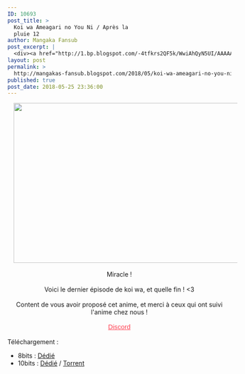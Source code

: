 ```yaml
---
ID: 10693
post_title: >
  Koi wa Ameagari no You Ni / Après la
  pluie 12
author: Mangaka Fansub
post_excerpt: |
  <div><a href="http://1.bp.blogspot.com/-4tfkrs2QF5k/WwiAhQyN5UI/AAAAAAAABPQ/avDofC4JXdUgiTPh8stP2xQxz5PQe3bOgCK4BGAYYCw/s1600/%255BDameDesuYo%255D%2BKoi%2Bwa%2BAmeagari%2Bno%2BYou%2Bni%2B-%2B12%2B%25281920x1080%2BAAC%2B10bit%2529%2B%255B33933AB3%255D_001_29015.png" imageanchor="1"><img border="0" height="360" src="https://1.bp.blogspot.com/-4tfkrs2QF5k/WwiAhQyN5UI/AAAAAAAABPQ/avDofC4JXdUgiTPh8stP2xQxz5PQe3bOgCK4BGAYYCw/s640/%255BDameDesuYo%255D%2BKoi%2Bwa%2BAmeagari%2Bno%2BYou%2Bni%2B-%2B12%2B%25281920x1080%2BAAC%2B10bit%2529%2B%255B33933AB3%255D_001_29015.png" width="640"></a></div><div><br></div><div>Miracle !</div><div><br></div><div>Voici le dernier &eacute;pisode de koi wa, et quelle fin ! &lt;3</div><div><br></div><div>Content de vous avoir propos&eacute; cet anime, et merci &agrave; ceux qui ont suivi l'anime chez nous !</div><div><br></div><div><a href="https://discord.gg/xzxCd89" target="_blank">Discord</a></div><div><br></div><div>T&eacute;l&eacute;chargement :</div><ul><li>8bits : <a href="https://ddl.family-desuyo.moe/Anime/Koi%20wa%20%28Apr%C3%A8s%20la%20Pluie%29/%5BMangakas-Family%5D%20Koi%20wa%20Ameagari%20no%20Y%C3%B4%20ni%20%28Apr%C3%A8s%20la%20Pluie%29%20-%2012%20VOSTFR%20%5BTV%201080p%20AAC%5D%20%5BE2EC78AE%5D.mp4" target="_blank">D&eacute;di&eacute;</a>&nbsp;</li><li>10bits : <a href="https://ddl.family-desuyo.moe/Anime/Koi%20wa%20%28Apr%C3%A8s%20la%20Pluie%29/%5BMangakas-Family%5D%20Koi%20wa%20Ameagari%20no%20Y%C3%B4%20ni%20%28Apr%C3%A8s%20la%20Pluie%29%20-%2012%20VOSTFR%20%5BTV%201080p%2010bits%20E-AC3%5D%20%5B1E6E9F2C%5D.mkv" target="_blank">D&eacute;di&eacute;</a> / <a href="https://nyaa.si/view/1040887" target="_blank">Torrent</a></li></ul>
layout: post
permalink: >
  http://mangakas-fansub.blogspot.com/2018/05/koi-wa-ameagari-no-you-ni-apres-la_25.html
published: true
post_date: 2018-05-25 23:36:00
---
```

<div class="separator" style="clear: both; text-align: center;"><a href="http://1.bp.blogspot.com/-4tfkrs2QF5k/WwiAhQyN5UI/AAAAAAAABPQ/avDofC4JXdUgiTPh8stP2xQxz5PQe3bOgCK4BGAYYCw/s1600/%255BDameDesuYo%255D%2BKoi%2Bwa%2BAmeagari%2Bno%2BYou%2Bni%2B-%2B12%2B%25281920x1080%2BAAC%2B10bit%2529%2B%255B33933AB3%255D_001_29015.png" imageanchor="1" style="margin-left: 1em; margin-right: 1em;"><img border="0" height="360" src="https://1.bp.blogspot.com/-4tfkrs2QF5k/WwiAhQyN5UI/AAAAAAAABPQ/avDofC4JXdUgiTPh8stP2xQxz5PQe3bOgCK4BGAYYCw/s640/%255BDameDesuYo%255D%2BKoi%2Bwa%2BAmeagari%2Bno%2BYou%2Bni%2B-%2B12%2B%25281920x1080%2BAAC%2B10bit%2529%2B%255B33933AB3%255D_001_29015.png" width="640" /></a></div><div class="separator" style="clear: both; text-align: center;"><br /></div><div class="separator" style="clear: both; text-align: center;">Miracle !</div><div class="separator" style="clear: both; text-align: center;"><br /></div><div class="separator" style="clear: both; text-align: center;">Voici le dernier épisode de koi wa, et quelle fin ! &lt;3</div><div class="separator" style="clear: both; text-align: center;"><br /></div><div class="separator" style="clear: both; text-align: center;">Content de vous avoir proposé cet anime, et merci à ceux qui ont suivi l'anime chez nous !</div><div class="separator" style="clear: both; text-align: center;"><br /></div><div class="separator" style="clear: both; text-align: center;"><a href="https://discord.gg/xzxCd89" style="color: #ff4152; font-family: &quot;trebuchet ms&quot;, trebuchet, sans-serif; font-size: 14.85px;" >Discord</a></div><div class="separator" style="clear: both; text-align: center;"><br /></div><div class="separator" style="clear: both; text-align: left;">Téléchargement :</div><ul><li>8bits : <a href="https://ddl.family-desuyo.moe/Anime/Koi%20wa%20%28Apr%C3%A8s%20la%20Pluie%29/%5BMangakas-Family%5D%20Koi%20wa%20Ameagari%20no%20Y%C3%B4%20ni%20%28Apr%C3%A8s%20la%20Pluie%29%20-%2012%20VOSTFR%20%5BTV%201080p%20AAC%5D%20%5BE2EC78AE%5D.mp4" >Dédié</a>&nbsp;</li><li>10bits : <a href="https://ddl.family-desuyo.moe/Anime/Koi%20wa%20%28Apr%C3%A8s%20la%20Pluie%29/%5BMangakas-Family%5D%20Koi%20wa%20Ameagari%20no%20Y%C3%B4%20ni%20%28Apr%C3%A8s%20la%20Pluie%29%20-%2012%20VOSTFR%20%5BTV%201080p%2010bits%20E-AC3%5D%20%5B1E6E9F2C%5D.mkv" >Dédié</a> / <a href="https://nyaa.si/view/1040887" >Torrent</a></li></ul>